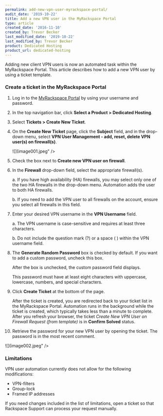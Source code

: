 ```yaml
---
permalink: add-new-vpn-user-myrackspace-portal/
audit_date: '2019-10-22'
title: Add a new VPN user in the MyRackspace Portal
type: article
created_date: '2016-11-10'
created_by: Trevor Becker
last_modified_date: '2019-10-22'
last_modified_by: Trevor Becker
product: Dedicated Hosting
product_url: dedicated-hosting
---
```


Adding new client VPN users is now an automated task within the MyRackspace
Portal. This article describes how to add a new VPN user by using a ticket
template.

### Create a ticket in the MyRackspace Portal

1. Log in to the [MyRackspace Portal](https://login.rackspace.com) by using your
   username and password.

2. In the top navigation bar, click **Select a Product > Dedicated Hosting**.

3. Select **Tickets > Create New Ticket**.

4. On the **Create New Ticket** page, click the **Subject** field, and in
   the drop-down menu, select **VPN User Management - add, reset, delete VPN user(s) on firewall(s)**.

   ![](image001.jpeg" />

5. Check the box next to **Create new VPN user on firewall**.

6. In the **Firewall** drop-down field, select the appropriate firewall(s).

   a. If you have high availability (HA) firewalls, you may select only one of the two
      HA firewalls in the drop-down menu. Automation adds the user to both HA firewalls.

   b. If you need to add the VPN user to all firewalls on the account, ensure
      you select all firewalls in this field.

7. Enter your desired VPN username in the **VPN Username** field.

   a. The VPN username is case-sensitive and requires at least three characters.

   b. Do not include the question mark (?) or a space ( ) within the VPN username field.

8. The **Generate Random Password** box is checked by default. If you want
   to add a custom password, uncheck this box.

   After the box is unchecked, the custom password field displays.

   This password must have at least eight characters with uppercase, lowercase,
   numbers, and special characters.

9. Click **Create Ticket** at the bottom of the page.

   After the ticket is created, you are redirected back to your ticket list in
   the MyRackspace Portal. Automation runs in the background while the ticket is
   created, which typically takes less than a minute to complete. After you
   refresh your browser, the ticket *Create New VPN User on Firewall Request (from template)*
   is in **Confirm Solved** status.

10. Retrieve the password for your new VPN user by opening the ticket. The
    password is in the most recent comment.

   ![](image002.jpeg" />

### Limitations

VPN user automation currently does not allow for the following modifications:

- VPN-filters
- Group-lock
- Framed IP addresses

If you need changes included in the list of limitations, open a ticket so that
Rackspace Support can process your request manually.
